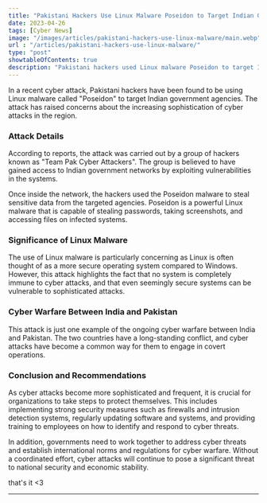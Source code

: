 ```yaml
---
title: "Pakistani Hackers Use Linux Malware Poseidon to Target Indian Government Agencies"
date: 2023-04-26
tags: [Cyber News]
image: "/images/articles/pakistani-hackers-use-linux-malware/main.webp"
url : "/articles/pakistani-hackers-use-linux-malware/"
type: "post"
showtableOfContents: true
description: "Pakistani hackers used Linux malware Poseidon to target Indian government agencies. Highlighting the increasing sophistication of cyber attacks in the region."
---
```


In a recent cyber attack, Pakistani hackers have been found to be using Linux malware called "Poseidon" to target Indian government agencies. The attack has raised concerns about the increasing sophistication of cyber attacks in the region.

### Attack Details
According to reports, the attack was carried out by a group of hackers known as "Team Pak Cyber Attackers". The group is believed to have gained access to Indian government networks by exploiting vulnerabilities in the systems.

Once inside the network, the hackers used the Poseidon malware to steal sensitive data from the targeted agencies. Poseidon is a powerful Linux malware that is capable of stealing passwords, taking screenshots, and accessing files on infected systems.

### Significance of Linux Malware
The use of Linux malware is particularly concerning as Linux is often thought of as a more secure operating system compared to Windows. However, this attack highlights the fact that no system is completely immune to cyber attacks, and that even seemingly secure systems can be vulnerable to sophisticated attacks.

### Cyber Warfare Between India and Pakistan
This attack is just one example of the ongoing cyber warfare between India and Pakistan. The two countries have a long-standing conflict, and cyber attacks have become a common way for them to engage in covert operations.

### Conclusion and Recommendations
As cyber attacks become more sophisticated and frequent, it is crucial for organizations to take steps to protect themselves. This includes implementing strong security measures such as firewalls and intrusion detection systems, regularly updating software and systems, and providing training to employees on how to identify and respond to cyber threats.

In addition, governments need to work together to address cyber threats and establish international norms and regulations for cyber warfare. Without a coordinated effort, cyber attacks will continue to pose a significant threat to national security and economic stability.

that's it <3

---